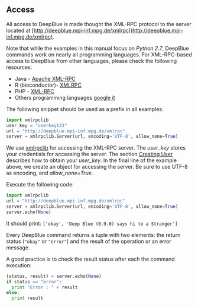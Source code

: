 ## Access
All access to DeepBlue is made thought the XML-RPC protocol to the server located at [http://deepblue.mpi-inf.mpg.de/xmlrpc](http://deepblue.mpi-inf.mpg.de/xmlrpc). 

Note that while the examples in this manual focus on *Python 2.7*, DeepBlue commands work on nearly all programming languages. For XML-RPC-based  access to DeepBlue from other languages, please check the following resources:
 * Java - [Apache XML-RPC](http://ws.apache.org/xmlrpc/)
 * R (bioconductor)- [XMLRPC](http://bioconductor.org/packages/devel/extra/html/XMLRPC.html)
 * PHP - [XML-RPC](http://php.net/manual/en/book.xmlrpc.php)
 * Others programming languages [google it](https://www.google.com/search?q=xml+rpc+%3Cyour%20programming%20language%3E)

The following snippet should be used as a prefix in all examples:

```python
import xmlrpclib
user_key = "userkey123"
url = "http://deepblue.mpi-inf.mpg.de/xmlrpc"
server = xmlrpclib.Server(url, encoding='UTF-8', allow_none=True)
```

We use [xmlrpclib](https://docs.python.org/2/library/xmlrpclib.html) for accessing the XML-RPC server.
The *user_key* stores your credentials for accessing the server. The section [Creating User](04-creating-user.md) describes how to obtain your *user_key*.
In the final line of the example above, we create an object for accessing the server. Be sure to use UTF-8 as encoding, and *allow_none=True*.

Execute the following code:
```python 
import xmlrpclib
url = "http://deepblue.mpi-inf.mpg.de/xmlrpc"
server = xmlrpclib.Server(url, encoding='UTF-8', allow_none=True)
server.echo(None)
```

It should print: ```['okay', 'Deep Blue (0.9.0) says hi to a Stranger']```

Every DeepBlue command returns a tuple with two elements: the return status (```"okay"``` or ```"error"```) and the result of the operation or an error message.


A good practice is to check the result status after each the command execution:

```python
(status, result) = server.echo(None)
if status == "error":
  print "Error : " + result
else:
  print result
```
